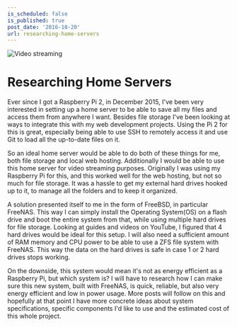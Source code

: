 ```yaml
---
is_scheduled: false
is_published: true
post_date: '2016-10-20'
url: researching-home-servers
---
```

![Video streaming](/images/articles/video-streaming.jpg "Researching Home Servers")

# Researching Home Servers

Ever since I got a Raspberry Pi 2, in December 2015, 
I've been very interested in setting up a home server 
to be able to save all my files and access them from anywhere I want. 
Besides file storage I've been looking at ways to integrate this with my web development projects. 
Using the Pi 2 for this is great, especially being able to use SSH to remotely access it 
and use Git to load all the up-to-date files on it.

So an ideal home server would be able to do both of these things for me, 
both file storage and local web hosting. Additionally I would be able to use this home server 
for video streaming purposes. Originally I was using my Raspberry Pi for this, 
and this worked well for the web hosting, but not so much for file storage. 
It was a hassle to get my external hard drives hooked up to it, 
to manage all the folders and to keep it organized.

A solution presented itself to me in the form of FreeBSD, in particular FreeNAS. 
This way I can simply install the Operating System(OS) on a flash drive and boot 
the entire system from that, while using multiple hard drives for file storage. 
Looking at guides and videos on YouTube, I figured that 4 hard drives would be ideal 
for this setup. I will also need a sufficient amount of RAM memory and CPU power to 
be able to use a ZFS file system with FreeNAS. This way the data on the hard drives 
is safe in case 1 or 2 hard drives stops working.

On the downside, this system would mean it's not as energy efficient as a Raspberry Pi, 
but which system is? I will have to research how I can make sure this new system, 
built with FreeNAS, is quick, reliable, but also very energy efficient and low in power usage. 
More posts will follow on this and hopefully at that point I have more concrete ideas 
about system specifications, specific components I'd like to use and the estimated cost 
of this whole project.